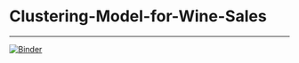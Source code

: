 # Clustering-Model-for-Wine-Sales
-----------------------------

[![Binder](https://mybinder.org/badge_logo.svg)](https://mybinder.org/v2/gh/henzar5/Clustering-Model-for-Wine-Sales/main)
